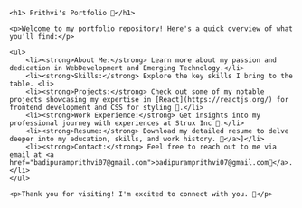 <html>
<body>

    <h1> Prithvi's Portfolio 🚀</h1>

    <p>Welcome to my portfolio repository! Here's a quick overview of what you'll find:</p>

    <ul>
        <li><strong>About Me:</strong> Learn more about my passion and dedication in WebDevelopment and Emerging Technology.</li>
        <li><strong>Skills:</strong> Explore the key skills I bring to the table. <li>
        <li><strong>Projects:</strong> Check out some of my notable projects showcasing my expertise in [React](https://reactjs.org/) for frontend development and CSS for styling 🚧.</li>
        <li><strong>Work Experience:</strong> Get insights into my professional journey with experiences at Strux Inc 🏢.</li>
        <li><strong>Resume:</strong> Download my detailed resume to delve deeper into my education, skills, and work history. 📄</a>]</li>
        <li><strong>Contact:</strong> Feel free to reach out to me via email at <a href="badipuramprithvi07@gmail.com">badipuramprithvi07@gmail.com📧</a>.</li>
    </ul>

    <p>Thank you for visiting! I'm excited to connect with you. 🤝</p>

</body>
</html>

